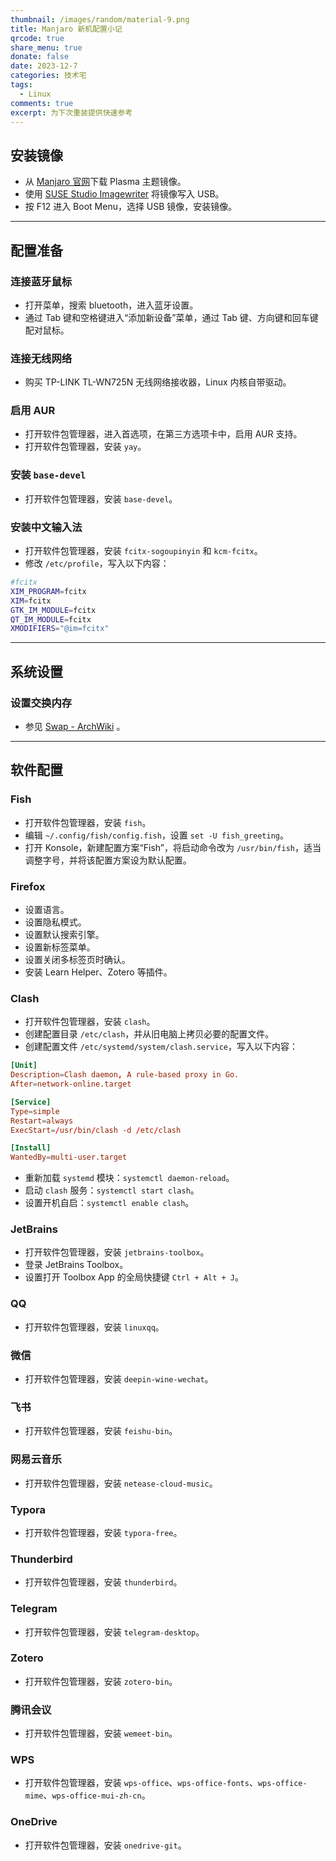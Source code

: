```yaml
---
thumbnail: /images/random/material-9.png
title: Manjaro 新机配置小记
qrcode: true
share_menu: true
donate: false
date: 2023-12-7
categories: 技术宅
tags:
  - Linux
comments: true
excerpt: 为下次重装提供快速参考
---
```


## 安装镜像

- 从 [Manjaro 官网](https://manjaro.org/)下载 Plasma 主题镜像。
- 使用 [SUSE Studio Imagewriter](https://github.com/openSUSE/imagewriter) 将镜像写入 USB。
- 按 F12 进入 Boot Menu，选择 USB 镜像，安装镜像。

---

## 配置准备

### 连接蓝牙鼠标

- 打开菜单，搜索 bluetooth，进入蓝牙设置。
- 通过 Tab 键和空格键进入“添加新设备”菜单，通过 Tab 键、方向键和回车键配对鼠标。

### 连接无线网络

- 购买 TP-LINK TL-WN725N 无线网络接收器，Linux 内核自带驱动。

### 启用 AUR

- 打开软件包管理器，进入首选项，在第三方选项卡中，启用 AUR 支持。
- 打开软件包管理器，安装 `yay`。

### 安装 `base-devel`

- 打开软件包管理器，安装 `base-devel`。

### 安装中文输入法

- 打开软件包管理器，安装 `fcitx-sogoupinyin` 和 `kcm-fcitx`。
- 修改 `/etc/profile`，写入以下内容：

```bash
#fcitx
XIM_PROGRAM=fcitx
XIM=fcitx
GTK_IM_MODULE=fcitx
QT_IM_MODULE=fcitx
XMODIFIERS="@im=fcitx"
```

---

## 系统设置

### 设置交换内存

- 参见 [Swap - ArchWiki](https://wiki.archlinux.org/title/Swap#Swap_file) 。

---

## 软件配置

### Fish

- 打开软件包管理器，安装 `fish`。
- 编辑 `~/.config/fish/config.fish`，设置 `set -U fish_greeting`。
- 打开 Konsole，新建配置方案“Fish”，将启动命令改为 `/usr/bin/fish`，适当调整字号，并将该配置方案设为默认配置。

### Firefox

- 设置语言。
- 设置隐私模式。
- 设置默认搜索引擎。
- 设置新标签菜单。
- 设置关闭多标签页时确认。
- 安装 Learn Helper、Zotero 等插件。

### Clash

- 打开软件包管理器，安装 `clash`。
- 创建配置目录 `/etc/clash`，并从旧电脑上拷贝必要的配置文件。
- 创建配置文件 `/etc/systemd/system/clash.service`，写入以下内容：

```toml
[Unit]
Description=Clash daemon, A rule-based proxy in Go.
After=network-online.target

[Service]
Type=simple
Restart=always
ExecStart=/usr/bin/clash -d /etc/clash

[Install]
WantedBy=multi-user.target
```

- 重新加载 `systemd` 模块：`systemctl daemon-reload`。
- 启动 `clash` 服务：`systemctl start clash`。
- 设置开机自启：`systemctl enable clash`。

### JetBrains

- 打开软件包管理器，安装 `jetbrains-toolbox`。
- 登录 JetBrains Toolbox。
- 设置打开 Toolbox App 的全局快捷键 `Ctrl + Alt + J`。

### QQ

- 打开软件包管理器，安装 `linuxqq`。

### 微信

- 打开软件包管理器，安装 `deepin-wine-wechat`。

### 飞书

- 打开软件包管理器，安装 `feishu-bin`。

### 网易云音乐

- 打开软件包管理器，安装 `netease-cloud-music`。

### Typora

- 打开软件包管理器，安装 `typora-free`。

### Thunderbird

- 打开软件包管理器，安装 `thunderbird`。

### Telegram

- 打开软件包管理器，安装 `telegram-desktop`。

### Zotero

- 打开软件包管理器，安装 `zotero-bin`。

### 腾讯会议

- 打开软件包管理器，安装 `wemeet-bin`。

### WPS

- 打开软件包管理器，安装 `wps-office`、`wps-office-fonts`、`wps-office-mime`、`wps-office-mui-zh-cn`。

### OneDrive

- 打开软件包管理器，安装 `onedrive-git`。

